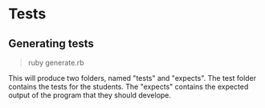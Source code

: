 # Tests

## Generating tests

> ruby generate.rb

This will produce two folders, named "tests" and "expects". The test folder contains the tests for the students. The "expects" contains the expected output of the program that they should develope.
